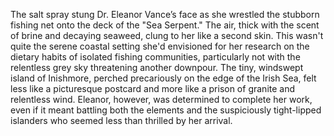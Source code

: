 The salt spray stung Dr. Eleanor Vance’s face as she wrestled the stubborn fishing net onto the deck of the "Sea Serpent."  The air, thick with the scent of brine and decaying seaweed, clung to her like a second skin.  This wasn't quite the serene coastal setting she'd envisioned for her research on the dietary habits of isolated fishing communities, particularly not with the relentless grey sky threatening another downpour.  The tiny, windswept island of Inishmore, perched precariously on the edge of the Irish Sea, felt less like a picturesque postcard and more like a prison of granite and relentless wind.  Eleanor, however, was determined to complete her work, even if it meant battling both the elements and the suspiciously tight-lipped islanders who seemed less than thrilled by her arrival.
